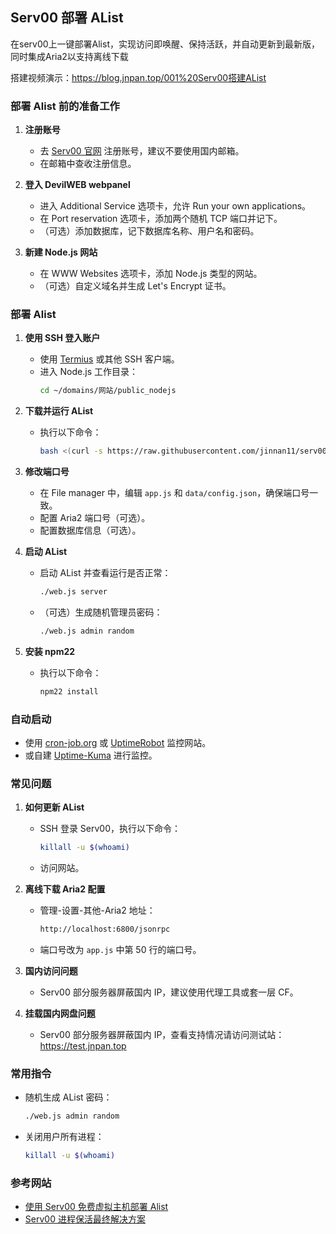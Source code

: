 ## Serv00 部署 AList

在serv00上一键部署Alist，实现访问即唤醒、保持活跃，并自动更新到最新版，同时集成Aria2以支持离线下载

搭建视频演示：https://blog.jnpan.top/001%20Serv00搭建AList

### 部署 Alist 前的准备工作

1. **注册账号**
   - 去 [Serv00 官网](https://www.serv00.com/) 注册账号，建议不要使用国内邮箱。
   - 在邮箱中查收注册信息。

2. **登入 DevilWEB webpanel**
   - 进入 Additional Service 选项卡，允许 Run your own applications。
   - 在 Port reservation 选项卡，添加两个随机 TCP 端口并记下。
   - （可选）添加数据库，记下数据库名称、用户名和密码。

3. **新建 Node.js 网站**
   - 在 WWW Websites 选项卡，添加 Node.js 类型的网站。
   - （可选）自定义域名并生成 Let's Encrypt 证书。

### 部署 Alist

1. **使用 SSH 登入账户**
   - 使用 [Termius](https://termius.com/) 或其他 SSH 客户端。
   - 进入 Node.js 工作目录：
     ```bash
     cd ~/domains/网站/public_nodejs
     ```

2. **下载并运行 AList**
   - 执行以下命令：
     ```bash
     bash <(curl -s https://raw.githubusercontent.com/jinnan11/serv00-alist/main/install_alist.sh)
     ```

3. **修改端口号**
   - 在 File manager 中，编辑 `app.js` 和 `data/config.json`，确保端口号一致。
   - 配置 Aria2 端口号（可选）。
   - 配置数据库信息（可选）。

4. **启动 AList**
   - 启动 AList 并查看运行是否正常：
     ```bash
     ./web.js server
     ```
   - （可选）生成随机管理员密码：
     ```bash
     ./web.js admin random
     ```

5. **安装 npm22**
   - 执行以下命令：
     ```bash
     npm22 install
     ```

### 自动启动

- 使用 [cron-job.org](https://console.cron-job.org/) 或 [UptimeRobot](https://uptimerobot.com/) 监控网站。
- 或自建 [Uptime-Kuma](https://github.com/louislam/uptime-kuma) 进行监控。

### 常见问题

1. **如何更新 AList**
   - SSH 登录 Serv00，执行以下命令：
     ```bash
     killall -u $(whoami)
     ```
   - 访问网站。

2. **离线下载 Aria2 配置**
   - 管理-设置-其他-Aria2 地址：
     ```bash
     http://localhost:6800/jsonrpc
     ```
   - 端口号改为 `app.js` 中第 50 行的端口号。

3. **国内访问问题**
   - Serv00 部分服务器屏蔽国内 IP，建议使用代理工具或套一层 CF。

4. **挂载国内网盘问题**
   - Serv00 部分服务器屏蔽国内 IP，查看支持情况请访问测试站：https://test.jnpan.top

### 常用指令

- 随机生成 AList 密码：
  ```bash
  ./web.js admin random
  ```
- 关闭用户所有进程：
  ```bash
  killall -u $(whoami)
  ```

### 参考网站

- [使用 Serv00 免费虚拟主机部署 Alist](https://zhuanlan.zhihu.com/p/680607217)
- [Serv00 进程保活最终解决方案](https://saika.us.kg/2024/08/15/serv00-keep-alive)
